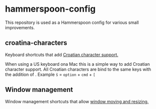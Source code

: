 # hammerspoon-config

This repository is used as a Hammerspoon config for various small improvements.

## croatina-characters

Keyboard shortcuts that add [Croatian character support.](https://github.com/bgrgicak/hammerspoon-config/blob/master/Spoons/croatian-characters.lua)

When using a US keyboard ona Mac this is a simple way to add Croatian character support.
All Croatian characters are bind to the same keys with the addition of .
Example `š` = `option` + `cmd` + `[`

## Window management

Window management shortcuts that allow [window moving and resizing.](https://github.com/bgrgicak/hammerspoon-config/blob/master/Spoons/window-control.lua)
